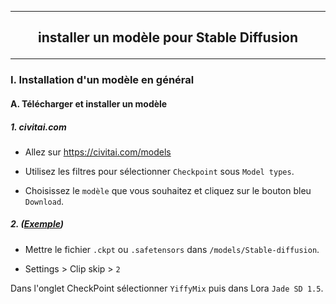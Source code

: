 ------------------------------------------------------------------------------------------------------------------------------------------------------------------------------------------------
## <p align='center'> installer un modèle pour Stable Diffusion</p> 
------------------------------------------------------------------------------------------------------------------------------------------------------------------------------------------------
### I. Installation d'un modèle en général
#### A. Télécharger et installer un modèle
##### 1. civitai.com 
- Allez sur https://civitai.com/models

- Utilisez les filtres pour sélectionner `Checkpoint` sous `Model types`.

- Choisissez le `modèle` que vous souhaitez et cliquez sur le bouton bleu `Download`.

##### 2.  ([Exemple](https://civitai.com/models/24149/mistoonanime?modelVersionId=348981))

- Mettre le fichier `.ckpt` ou `.safetensors` dans `/models/Stable-diffusion`.

- Settings > Clip skip > `2`


Dans l'onglet CheckPoint sélectionner `YiffyMix` puis dans Lora `Jade SD 1.5`.
